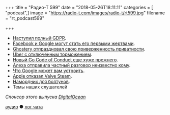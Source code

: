 +++
title = "Радио-Т 599"
date = "2018-05-26T18:11:11"
categories = [ "podcast",]
image = "https://radio-t.com/images/radio-t/rt599.jpg"
filename = "rt_podcast599"

+++

- [Наступил полный GDPR](https://habr.com/post/359278/).
- [Facebook и Google могут стать его первыми жертвами](https://www.theverge.com/2018/5/25/17393766/facebook-google-gdpr-lawsuit-max-schrems-europe).
- [Ghostery отпраздновал свою приверженность приватности](https://gizmodo.com/ad-blocker-ghostery-celebrates-gdpr-day-by-revealing-hu-1826338313).
- [Uber с отключенным торможением](https://www.theguardian.com/technology/2018/mar/19/uber-self-driving-car-kills-woman-arizona-tempe).
- [Новый Go Code of Conduct еще хуже прежнего](https://blog.golang.org/conduct-2018).
- [Алеха отправила частный разговор неизвестно кому](https://arstechnica.com/gadgets/2018/05/amazon-confirms-that-echo-device-secretly-shared-users-private-audio/).
- [Что Google может вам устроить](https://www.reddit.com/r/tifu/comments/8kvias/tifu_by_getting_google_to_ban_our_entire_company/).
- [Apple отказал Valve Steam](https://www.theverge.com/2018/5/24/17392470/apple-rejects-valve-steam-link-app-store-ios-game-steaming).
- [Намордник для болтунов](https://gizmodo.com/hello-youve-reached-gothams-reckoning-how-may-i-direc-1826276053?utm_source=gizmodo_twitter).
- Темы наших слушателей

*Спонсор этого выпуска [DigitalOcean](https://www.digitalocean.com)*


[аудио](http://cdn.radio-t.com/rt_podcast599.mp3) ● [лог чата](http://chat.radio-t.com/logs/radio-t-599.html)
<audio src="http://cdn.radio-t.com/rt_podcast599.mp3" preload="none"></audio>